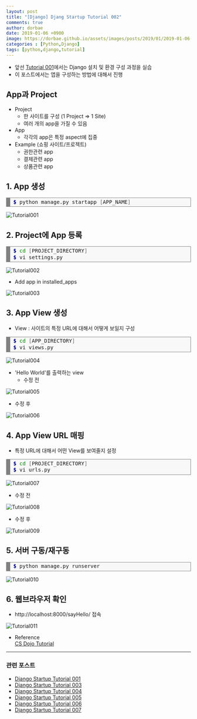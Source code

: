 ```yaml
---
layout: post
title: "[Django] Djang Startup Tutorial 002"
comments: true
author: dorbae
date: 2019-01-06 +0900
image: https://dorbae.github.io/assets/images/posts/2019/01/2019-01-06-python-django-startup-tutorial-001-thumnail.png
categories : [Python,Django]
tags: [python,django,tutorial]
---
```


* 앞선 [Tutorial 001]({{site.url}}/python/django/python-django-startup-tutorial-001/)에서는 Django 설치 및 환경 구성 과정을 실습
* 이 포스트에서는 앱을 구성하는 방법에 대해서 진행

## App과 Project
* Project    
  * 한 사이트를 구성 (1 Project => 1 Site)     
  * 여러 개의 app을 가질 수 있음     
* App     
  * 각각의 app은 특정 aspect에 집중
* Example (쇼핑 사이트/프로젝트)
  * 권한관련 app
  * 결제관련 app
  * 상품관련 app
  
## 1. App 생성

<div markdown="1" style="background: #f8f8f8; overflow:auto;width:auto;border:solid gray;border-width:.1em .1em .1em .8em;padding:.2em .6em;"><pre style="margin: 0; line-height: 125%"><span style="color: #000080; font-weight: bold">$</span> python manage.py startapp <span style="color: #666666">[</span>APP_NAME<span style="color: #666666">]</span>
</pre></div>    

![Tutorial001](/assets/images/posts/2019/01/2019-01-06-python-django-startup-tutorial-002-001.png)

## 2. Project에 App 등록

<div markdown="1" style="background: #f8f8f8; overflow:auto;width:auto;border:solid gray;border-width:.1em .1em .1em .8em;padding:.2em .6em;"><pre style="margin: 0; line-height: 125%"><span style="color: #000080; font-weight: bold">$</span> <span style="color: #008000">cd</span> <span style="color: #666666">[</span>PROJECT_DIRECTORY<span style="color: #666666">]</span>
<span style="color: #000080; font-weight: bold">$</span> vi settings.py
</pre></div>     

![Tutorial002](/assets/images/posts/2019/01/2019-01-06-python-django-startup-tutorial-002-002.png)

* Add app in installed_apps

![Tutorial003](/assets/images/posts/2019/01/2019-01-06-python-django-startup-tutorial-002-003.png)


## 3. App View 생성

* View : 사이트의 특정 URL에 대해서 어떻게 보일지 구성

<div style="background: #f8f8f8; overflow:auto;width:auto;border:solid gray;border-width:.1em .1em .1em .8em;padding:.2em .6em;"><pre style="margin: 0; line-height: 125%"><span style="color: #000080; font-weight: bold">$</span> <span style="color: #008000">cd</span> <span style="color: #666666">[</span>APP_DIRECTORY<span style="color: #666666">]</span>
<span style="color: #000080; font-weight: bold">$</span> vi views.py
</pre></div>    

![Tutorial004](/assets/images/posts/2019/01/2019-01-06-python-django-startup-tutorial-002-004.png)

* 'Hello World'를 출력하는 view
  * 수정 전

![Tutorial005](/assets/images/posts/2019/01/2019-01-06-python-django-startup-tutorial-002-005.png)

  * 수정 후
  
![Tutorial006](/assets/images/posts/2019/01/2019-01-06-python-django-startup-tutorial-002-006.png)

## 4. App View URL 매핑
* 특정 URL에 대해서 어떤 View를 보여줄지 설정

<div markdown="1" style="background: #f8f8f8; overflow:auto;width:auto;border:solid gray;border-width:.1em .1em .1em .8em;padding:.2em .6em;"><pre style="margin: 0; line-height: 125%"><span style="color: #000080; font-weight: bold">$</span> <span style="color: #008000">cd</span> <span style="color: #666666">[</span>PROJECT_DIRECTORY<span style="color: #666666">]</span>
<span style="color: #000080; font-weight: bold">$</span> vi urls.py
</pre></div>      

![Tutorial007](/assets/images/posts/2019/01/2019-01-06-python-django-startup-tutorial-002-007.png)

  * 수정 전
  
![Tutorial008](/assets/images/posts/2019/01/2019-01-06-python-django-startup-tutorial-002-008.png)

  * 수정 후
  
![Tutorial009](/assets/images/posts/2019/01/2019-01-06-python-django-startup-tutorial-002-009.png)  

## 5. 서버 구동/재구동

<div markdown="1", style="background: #f8f8f8; overflow:auto;width:auto;border:solid gray;border-width:.1em .1em .1em .8em;padding:.2em .6em;"><pre style="margin: 0; line-height: 125%"><span style="color: #000080; font-weight: bold">$</span> python manage.py runserver
</pre></div>      

![Tutorial010](/assets/images/posts/2019/01/2019-01-06-python-django-startup-tutorial-002-010.png)  

## 6. 웹브라우저 확인
* http://localhost:8000/sayHello/ 접속

![Tutorial011](/assets/images/posts/2019/01/2019-01-06-python-django-startup-tutorial-002-011.png)  



* Reference    
[CS Dojo Tutorial](https://www.youtube.com/watch?v=h7rvyDK70FA&list=PLBZBJbE_rGRXBhJNdKbN7IUy-ctlOFxA1&index=2)     

------------

### 관련 포스트
* [Django Startup Tutorial 001]({{site.url}}/python/django/python-django-startup-tutorial-001/)
* [Django Startup Tutorial 003]()
* [Django Startup Tutorial 004]()
* [Django Startup Tutorial 005]()
* [Django Startup Tutorial 006]()
* [Django Startup Tutorial 007]()

